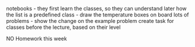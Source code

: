 notebooks
    - they first learn the classes, so they can understand later how the list is a predefined class
    - draw the temperature boxes on board
lots of problems
    - show the change on the example problem
create task for classes before the lecture, based on their level

NO Homework this week
